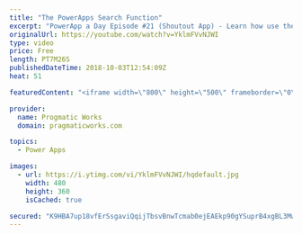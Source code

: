 ```yaml
---
title: "The PowerApps Search Function"
excerpt: "PowerApp a Day Episode #21 (Shoutout App) - Learn how use the Search function to run a query against a data source to pull only selective data.   Pragmatic Works Training : https://pragmaticworks.com/training/on-demand-training  Delegatable sources and commands: https://docs.microsoft.com/en-us/powerapps/maker/canvas-apps/delegation-list"
originalUrl: https://youtube.com/watch?v=YklmFVvNJWI
type: video
price: Free
length: PT7M26S
publishedDateTime: 2018-10-03T12:54:09Z
heat: 51

featuredContent: "<iframe width=\"800\" height=\"500\" frameborder=\"0\" src=\"https://www.youtube.com/embed/YklmFVvNJWI\" allow=\"accelerometer; autoplay; encrypted-media; gyroscope; picture-in-picture\" allowfullscreen></iframe>"

provider:
  name: Progmatic Works
  domain: pragmaticworks.com

topics:
  - Power Apps

images:
  - url: https://i.ytimg.com/vi/YklmFVvNJWI/hqdefault.jpg
    width: 480
    height: 360
    isCached: true

secured: "K9HBA7up18vfErSsgaviQqijTbsvBnwTcmab0ejEAEkp90gYSuprB4xgBL3MwDBKr/YGHPjJUzqtlmY4fZRtO9zIKYMdLMZxm4k96bWwJm+yy8NQ34KA72hcreDReuVZvSAqNDKDjGd/FshGjOf0GrZo307RqM2n1s3t4760ANK5FUuAiH3iqN0yPw2t7rV+3HTP8ZDcNY6MKoAhSKb7RIRZClSySXxX2FNyA+QIG9DD30B4/4wy1Okme9G6HUUXrR3UxV/mP2vQx2reBF6amEHuMf9cAOrHoPeEBadj8qD6uYEUgIEz2sny09DEfLpENBuVYbbBaa/00wJ/9mleEH9HZMNAYMt53+DyuNO/20aRFq1ZFhACJsUCmD7IQ1J5q7uMl5grhzsM0UMqOjLmQLHddLpR7aRAE3hc3EueXc4=;LANYwqKiGmPd8718zYYHmA=="
---
```


